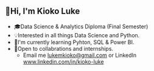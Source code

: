 ## 👋Hi, I'm Kioko Luke

- 🎓Data Science & Analytics Diploma (Final Semester)
- 💡Interested in all things Data Science and Python.
- 📂I'm currently learning Pyhton, SQL & Power BI.
- 📩Open to collabrations and internships.
  - Email me lukemkioko@gmail.com or LinkedIn www.linkedin.com/in/kioko-luke
